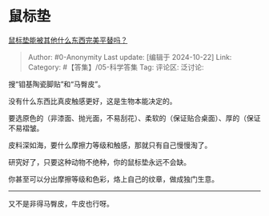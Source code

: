 # 鼠标垫
[鼠标垫能被其他什么东西完美平替吗？](https://www.zhihu.com/question/850271740/answer/11317454641)

> Author: #0-Anonymity
> Last update: [编辑于 2024-10-22]
> Link:
> Category: #【答集】/05-科学答集 
> Tag: 
> 评论区:
> 泛讨论:

搜“钼基陶瓷脚贴”和“马臀皮”。

没有什么东西比真皮触感更好，这是生物本能决定的。

要选原色的（非漆面、抛光面，不易刮花）、柔软的（保证贴合桌面）、厚的（保证不易褶皱。

皮料深如海，要什么摩擦力等级和触感，那就只有自己慢慢淘了。

研究好了，只要这种动物不绝种，你的鼠标垫永远不会缺。

你甚至可以分出摩擦等级和色彩，烙上自己的纹章，做成独门生意。

--------------------

又不是非得马臀皮，牛皮也行呀。